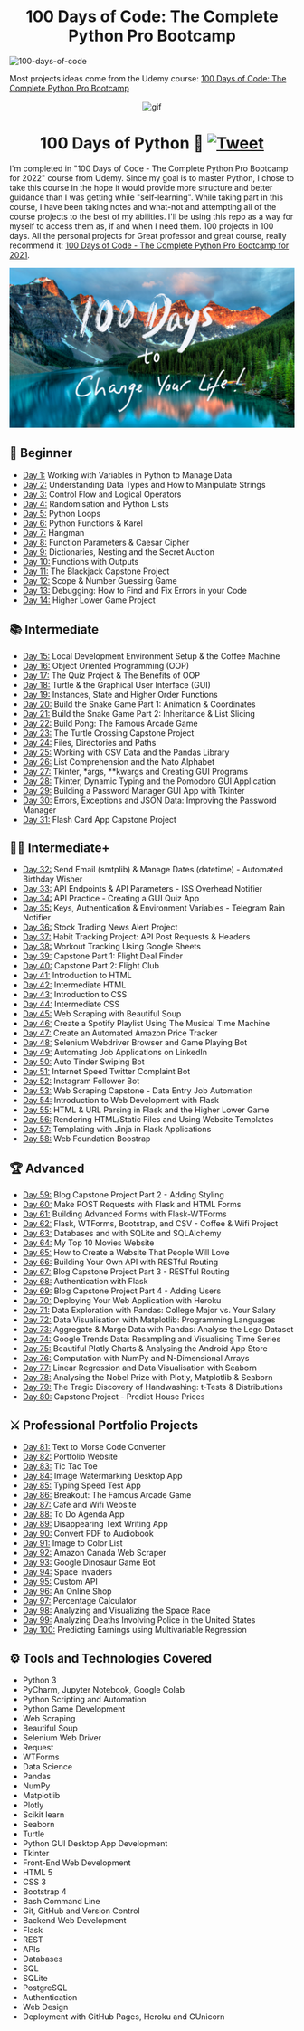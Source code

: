 <h1 align="center">100 Days of Code: The Complete Python Pro Bootcamp
</h1>

![100-days-of-code](https://user-images.githubusercontent.com/98851253/155425637-9ac7250e-52a3-429a-a679-ac619f5ff6ea.gif)

Most projects ideas come from the Udemy course: [100 Days of Code: The Complete Python Pro Bootcamp](https://www.udemy.com/course/100-days-of-code/)

<p align="center">
<img width="" src="https://media.giphy.com/media/kPVTbiTORIopy/giphy.gif" align="center" alt="gif" />
<h1 align="center">100 Days of Python 🐍 
    <a href="https://twitter.com/intent/tweet?&url=https://github.com/gabyugarte/100-days-challenge-Python-Bootcamp&hashtags=html,css,bootstrap,js,python,100daysofcode,developers">
      <img alt="Tweet" src="https://img.shields.io/twitter/url/http/shields.io.svg?style=social" />
    </a>
</h1>
</p>

I'm completed in "100 Days of Code - The Complete Python Pro Bootcamp for 2022" course from Udemy.
Since my goal is to master Python, I chose to take this course in the hope it would provide more structure and better
guidance than I was getting while "self-learning".
While taking part in this course, I have been taking notes and what-not and attempting all of the course projects to the
best of my abilities.
I'll be using this repo as a way for myself to access them as, if and when I need them.
100 projects in 100 days. All the personal projects for Great professor and great course, really recommend it:
[100 Days of Code - The Complete Python Pro Bootcamp for 2021](https://www.udemy.com/course/100-days-of-code).

![wallpaper](AppBreweryWallpaper.png)


## 🔰 Beginner 
- [Day 1:](https://github.com/gabyugarte/100-days-challenge-Python-Bootcamp/tree/main/day01) Working with Variables in Python to Manage Data
- [Day 2:](https://github.com/gabyugarte/100-days-challenge-Python-Bootcamp/tree/main/day02) Understanding Data Types and How to Manipulate Strings
- [Day 3:](https://github.com/gabyugarte/100-days-challenge-Python-Bootcamp/tree/main/day03) Control Flow and Logical Operators
- [Day 4:](https://github.com/gabyugarte/100-days-challenge-Python-Bootcamp/tree/main/day04) Randomisation and Python Lists
- [Day 5:](https://github.com/gabyugarte/100-days-challenge-Python-Bootcamp/tree/main/day05) Python Loops
- [Day 6:](https://github.com/gabyugarte/100-days-challenge-Python-Bootcamp/tree/main/day06) Python Functions & Karel
- [Day 7:](https://github.com/gabyugarte/100-days-challenge-Python-Bootcamp/tree/main/day07) Hangman
- [Day 8:](https://github.com/gabyugarte/100-days-challenge-Python-Bootcamp/tree/main/day08) Function Parameters & Caesar Cipher
- [Day 9:](https://github.com/gabyugarte/100-days-challenge-Python-Bootcamp/tree/main/day09) Dictionaries, Nesting and the Secret Auction
- [Day 10:](https://github.com/gabyugarte/100-days-challenge-Python-Bootcamp/tree/main/day10) Functions with Outputs
- [Day 11:](https://github.com/gabyugarte/100-days-challenge-Python-Bootcamp/tree/main/day11) The Blackjack Capstone Project
- [Day 12:](https://github.com/gabyugarte/100-days-challenge-Python-Bootcamp/tree/main/day12) Scope & Number Guessing Game
- [Day 13:](https://github.com/gabyugarte/100-days-challenge-Python-Bootcamp/tree/main/day13) Debugging: How to Find and Fix Errors in your Code
- [Day 14:](https://github.com/gabyugarte/100-days-challenge-Python-Bootcamp/tree/main/day14) Higher Lower Game Project

## 📚 Intermediate
- [Day 15:](https://github.com/gabyugarte/100-days-challenge-Python-Bootcamp/tree/main/day15) Local Development Environment Setup & the Coffee Machine
- [Day 16:](https://github.com/gabyugarte/100-days-challenge-Python-Bootcamp/tree/main/day16) Object Oriented Programming (OOP)
- [Day 17:](https://github.com/gabyugarte/100-days-challenge-Python-Bootcamp/tree/main/day17) The Quiz Project & The Benefits of OOP
- [Day 18:](https://github.com/gabyugarte/100-days-challenge-Python-Bootcamp/tree/main/day18) Turtle & the Graphical User Interface (GUI)
- [Day 19:](https://github.com/gabyugarte/100-days-challenge-Python-Bootcamp/tree/main/day19) Instances, State and Higher Order Functions
- [Day 20:](https://github.com/gabyugarte/100-days-challenge-Python-Bootcamp/tree/main/day20) Build the Snake Game Part 1: Animation & Coordinates
- [Day 21:](https://github.com/gabyugarte/100-days-challenge-Python-Bootcamp/tree/main/day21) Build the Snake Game Part 2: Inheritance & List Slicing
- [Day 22:](https://github.com/gabyugarte/100-days-challenge-Python-Bootcamp/tree/main/day22) Build Pong: The Famous Arcade Game
- [Day 23:](https://github.com/gabyugarte/100-days-challenge-Python-Bootcamp/tree/main/day23) The Turtle Crossing Capstone Project
- [Day 24:](https://github.com/gabyugarte/100-days-challenge-Python-Bootcamp/tree/main/day24) Files, Directories and Paths
- [Day 25:](https://github.com/gabyugarte/100-days-challenge-Python-Bootcamp/tree/main/day25) Working with CSV Data and the Pandas Library
- [Day 26:](https://github.com/gabyugarte/100-days-challenge-Python-Bootcamp/tree/main/day26) List Comprehension and the Nato Alphabet
- [Day 27:](https://github.com/gabyugarte/100-days-challenge-Python-Bootcamp/tree/main/day27) Tkinter, *args, **kwargs and Creating GUI Programs
- [Day 28:](https://github.com/gabyugarte/100-days-challenge-Python-Bootcamp/tree/main/day28) Tkinter, Dynamic Typing and the Pomodoro GUI Application
- [Day 29:](https://github.com/gabyugarte/100-days-challenge-Python-Bootcamp/tree/main/day29) Building a Password Manager GUI App with Tkinter
- [Day 30:](https://github.com/gabyugarte/100-days-challenge-Python-Bootcamp/tree/main/day30) Errors, Exceptions and JSON Data: Improving the Password Manager
- [Day 31:](https://github.com/gabyugarte/100-days-challenge-Python-Bootcamp/tree/main/day31) Flash Card App Capstone Project

## 👨‍💻 Intermediate+
- [Day 32:](https://github.com/gabyugarte/100-days-challenge-Python-Bootcamp/tree/main/day32) Send Email (smtplib) & Manage Dates (datetime) - Automated Birthday Wisher
- [Day 33:](https://github.com/gabyugarte/100-days-challenge-Python-Bootcamp/tree/main/day33) API Endpoints & API Parameters - ISS Overhead Notifier
- [Day 34:](https://github.com/gabyugarte/100-days-challenge-Python-Bootcamp/tree/main/day34) API Practice - Creating a GUI Quiz App
- [Day 35:](https://github.com/gabyugarte/100-days-challenge-Python-Bootcamp/tree/main/day35) Keys, Authentication & Environment Variables - Telegram Rain Notifier
- [Day 36:](https://github.com/gabyugarte/100-days-challenge-Python-Bootcamp/tree/main/day36) Stock Trading News Alert Project
- [Day 37:](https://github.com/gabyugarte/100-days-challenge-Python-Bootcamp/tree/main/day37) Habit Tracking Project: API Post Requests & Headers
- [Day 38:](https://github.com/gabyugarte/100-days-challenge-Python-Bootcamp/tree/main/day38) Workout Tracking Using Google Sheets
- [Day 39:](https://github.com/gabyugarte/100-days-challenge-Python-Bootcamp/tree/main/day39) Capstone Part 1: Flight Deal Finder
- [Day 40:](https://github.com/gabyugarte/100-days-challenge-Python-Bootcamp/tree/main/day40) Capstone Part 2: Flight Club
- [Day 41:](https://github.com/gabyugarte/100-days-challenge-Python-Bootcamp/tree/main/day41) Introduction to HTML
- [Day 42:](https://github.com/gabyugarte/100-days-challenge-Python-Bootcamp/tree/main/day42) Intermediate HTML
- [Day 43:](https://github.com/gabyugarte/100-days-challenge-Python-Bootcamp/tree/main/day43) Introduction to CSS
- [Day 44:](https://github.com/gabyugarte/100-days-challenge-Python-Bootcamp/tree/main/day44) Intermediate CSS
- [Day 45:](https://github.com/gabyugarte/100-days-challenge-Python-Bootcamp/tree/main/day45) Web Scraping with Beautiful Soup
- [Day 46:](https://github.com/gabyugarte/100-days-challenge-Python-Bootcamp/tree/main/day46) Create a Spotify Playlist Using The Musical Time Machine
- [Day 47:](https://github.com/gabyugarte/100-days-challenge-Python-Bootcamp/tree/main/day47) Create an Automated Amazon Price Tracker
- [Day 48:](https://github.com/gabyugarte/100-days-challenge-Python-Bootcamp/tree/main/day48) Selenium Webdriver Browser and Game Playing Bot
- [Day 49:](https://github.com/gabyugarte/100-days-challenge-Python-Bootcamp/tree/main/day49) Automating Job Applications on LinkedIn
- [Day 50:](https://github.com/gabyugarte/100-days-challenge-Python-Bootcamp/tree/main/day50) Auto Tinder Swiping Bot
- [Day 51:](https://github.com/gabyugarte/100-days-challenge-Python-Bootcamp/tree/main/day51) Internet Speed Twitter Complaint Bot
- [Day 52:](https://github.com/gabyugarte/100-days-challenge-Python-Bootcamp/tree/main/day52) Instagram Follower Bot
- [Day 53:](https://github.com/gabyugarte/100-days-challenge-Python-Bootcamp/tree/main/day53) Web Scraping Capstone - Data Entry Job Automation
- [Day 54:](https://github.com/gabyugarte/100-days-challenge-Python-Bootcamp/tree/main/day54) Introduction to Web Development with Flask
- [Day 55:](https://github.com/gabyugarte/100-days-challenge-Python-Bootcamp/tree/main/day55) HTML & URL Parsing in Flask and the Higher Lower Game
- [Day 56:](https://github.com/gabyugarte/100-days-challenge-Python-Bootcamp/tree/main/day56) Rendering HTML/Static Files and Using Website Templates
- [Day 57:](https://github.com/gabyugarte/100-days-challenge-Python-Bootcamp/tree/main/day57) Templating with Jinja in Flask Applications
- [Day 58:](https://github.com/gabyugarte/100-days-challenge-Python-Bootcamp/tree/main/day58) Web Foundation Boostrap

## 🏆 Advanced
- [Day 59:](https://github.com/gabyugarte/100-days-challenge-Python-Bootcamp/tree/main/day59) Blog Capstone Project Part 2 - Adding Styling
- [Day 60:](https://github.com/gabyugarte/100-days-challenge-Python-Bootcamp/tree/main/day60) Make POST Requests with Flask and HTML Forms
- [Day 61:](https://github.com/gabyugarte/100-days-challenge-Python-Bootcamp/tree/main/day61) Building Advanced Forms with Flask-WTForms
- [Day 62:](https://github.com/gabyugarte/100-days-challenge-Python-Bootcamp/tree/main/day62) Flask, WTForms, Bootstrap, and CSV - Coffee & Wifi Project
- [Day 63:](https://github.com/gabyugarte/100-days-challenge-Python-Bootcamp/tree/main/day63) Databases and with SQLite and SQLAlchemy
- [Day 64:](https://github.com/gabyugarte/100-days-challenge-Python-Bootcamp/tree/main/day64) My Top 10 Movies Website
- [Day 65:](https://github.com/gabyugarte/100-days-challenge-Python-Bootcamp/tree/main/day65) How to Create a Website That People Will Love
- [Day 66:](https://github.com/gabyugarte/100-days-challenge-Python-Bootcamp/tree/main/day66) Building Your Own API with RESTful Routing
- [Day 67:](https://github.com/gabyugarte/100-days-challenge-Python-Bootcamp/tree/main/day67) Blog Capstone Project Part 3 - RESTful Routing
- [Day 68:](https://github.com/gabyugarte/100-days-challenge-Python-Bootcamp/tree/main/day68) Authentication with Flask
- [Day 69:](https://github.com/gabyugarte/100-days-challenge-Python-Bootcamp/tree/main/day69) Blog Capstone Project Part 4 - Adding Users
- [Day 70:](https://github.com/gabyugarte/100-days-challenge-Python-Bootcamp/tree/main/day70) Deploying Your Web Application with Heroku
- [Day 71:](https://github.com/gabyugarte/100-days-challenge-Python-Bootcamp/tree/main/day71) Data Exploration with Pandas: College Major vs. Your Salary
- [Day 72:](https://github.com/gabyugarte/100-days-challenge-Python-Bootcamp/tree/main/day72) Data Visualisation with Matplotlib: Programming Languages
- [Day 73:](https://github.com/gabyugarte/100-days-challenge-Python-Bootcamp/tree/main/day73) Aggregate & Marge Data with Pandas: Analyse the Lego Dataset
- [Day 74:](https://github.com/gabyugarte/100-days-challenge-Python-Bootcamp/tree/main/day74) Google Trends Data: Resampling and Visualising Time Series
- [Day 75:](https://github.com/gabyugarte/100-days-challenge-Python-Bootcamp/tree/main/day75) Beautiful Plotly Charts & Analysing the Android App Store
- [Day 76:](https://github.com/gabyugarte/100-days-challenge-Python-Bootcamp/tree/main/day76) Computation with NumPy and N-Dimensional Arrays
- [Day 77:](https://github.com/gabyugarte/100-days-challenge-Python-Bootcamp/tree/main/day77) Linear Regression and Data Visualisation with Seaborn
- [Day 78:](https://github.com/gabyugarte/100-days-challenge-Python-Bootcamp/tree/main/day78) Analysing the Nobel Prize with Plotly, Matplotlib & Seaborn
- [Day 79:](https://github.com/gabyugarte/100-days-challenge-Python-Bootcamp/tree/main/day79) The Tragic Discovery of Handwashing: t-Tests & Distributions
- [Day 80:](https://github.com/gabyugarte/100-days-challenge-Python-Bootcamp/tree/main/day80) Capstone Project - Predict House Prices

## ⚔ Professional Portfolio Projects
- [Day 81:](https://github.com/gabyugarte/100-days-challenge-Python-Bootcamp/tree/main/day81) Text to Morse Code Converter
- [Day 82:](https://github.com/gabyugarte/100-days-challenge-Python-Bootcamp/tree/main/day82) Portfolio Website
- [Day 83:](https://github.com/gabyugarte/100-days-challenge-Python-Bootcamp/tree/main/day83) Tic Tac Toe
- [Day 84:](https://github.com/gabyugarte/100-days-challenge-Python-Bootcamp/tree/main/day84) Image Watermarking Desktop App
- [Day 85:](https://github.com/gabyugarte/100-days-challenge-Python-Bootcamp/tree/main/day85) Typing Speed Test App
- [Day 86:](https://github.com/gabyugarte/100-days-challenge-Python-Bootcamp/tree/main/day86) Breakout: The Famous Arcade Game
- [Day 87:](https://github.com/gabyugarte/100-days-challenge-Python-Bootcamp/tree/main/day87) Cafe and Wifi Website
- [Day 88:](https://github.com/gabyugarte/100-days-challenge-Python-Bootcamp/tree/main/day88) To Do Agenda App
- [Day 89:](https://github.com/gabyugarte/100-days-challenge-Python-Bootcamp/tree/main/day89) Disappearing Text Writing App
- [Day 90:](https://github.com/gabyugarte/100-days-challenge-Python-Bootcamp/tree/main/day90) Convert PDF to Audiobook
- [Day 91:](https://github.com/gabyugarte/100-days-challenge-Python-Bootcamp/tree/main/day91) Image to Color List
- [Day 92:](https://github.com/gabyugarte/100-days-challenge-Python-Bootcamp/tree/main/day92) Amazon Canada Web Scraper
- [Day 93:](https://github.com/gabyugarte/100-days-challenge-Python-Bootcamp/tree/main/day93) Google Dinosaur Game Bot
- [Day 94:](https://github.com/gabyugarte/100-days-challenge-Python-Bootcamp/tree/main/day94) Space Invaders
- [Day 95:](https://github.com/gabyugarte/100-days-challenge-Python-Bootcamp/tree/main/day95) Custom API
- [Day 96:](https://github.com/gabyugarte/100-days-challenge-Python-Bootcamp/tree/main/day96) An Online Shop
- [Day 97:](https://github.com/gabyugarte/100-days-challenge-Python-Bootcamp/tree/main/day97) Percentage Calculator
- [Day 98:](https://github.com/gabyugarte/100-days-challenge-Python-Bootcamp/tree/main/day98) Analyzing and Visualizing the Space Race
- [Day 99:](https://github.com/gabyugarte/100-days-challenge-Python-Bootcamp/tree/main/day99) Analyzing Deaths Involving Police in the United States
- [Day 100:](https://github.com/gabyugarte/100-days-challenge-Python-Bootcamp/tree/main/day100) Predicting Earnings using Multivariable Regression

## ⚙ Tools and Technologies Covered
- Python 3
- PyCharm, Jupyter Notebook, Google Colab
- Python Scripting and Automation
- Python Game Development
- Web Scraping
- Beautiful Soup
- Selenium Web Driver
- Request
- WTForms
- Data Science
- Pandas
- NumPy
- Matplotlib
- Plotly
- Scikit learn
- Seaborn
- Turtle
- Python GUI Desktop App Development
- Tkinter
- Front-End Web Development
- HTML 5
- CSS 3
- Bootstrap 4
- Bash Command Line
- Git, GitHub and Version Control
- Backend Web Development
- Flask
- REST
- APIs
- Databases
- SQL
- SQLite
- PostgreSQL
- Authentication
- Web Design
- Deployment with GitHub Pages, Heroku and GUnicorn
